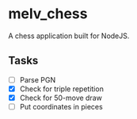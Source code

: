 # melv_chess

A chess application built for NodeJS.

## Tasks

- [ ] Parse PGN
- [x] Check for triple repetition
- [x] Check for 50-move draw
- [ ] Put coordinates in pieces
